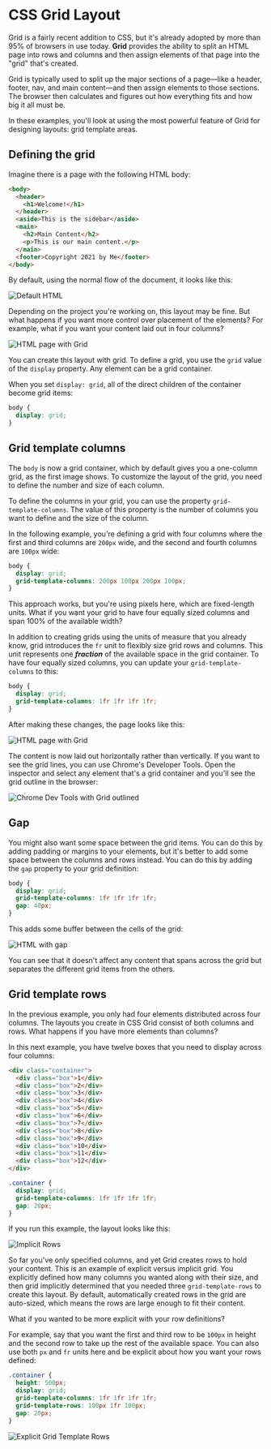# CSS Grid Layout

Grid is a fairly recent addition to CSS, but it's already adopted by more than 95% of browsers in use today. **Grid** provides the ability to split an HTML page into rows and columns and then assign elements of that page into the "grid" that's created.

Grid is typically used to split up the major sections of a page—like a header, footer, nav, and main content—and then assign elements to those sections. The browser then calculates and figures out how everything fits and how big it all must be.

In these examples, you'll look at using the most powerful feature of Grid for designing layouts: grid template areas.

## Defining the grid

Imagine there is a page with the following HTML body:

```html
<body>
  <header>
    <h1>Welcome!</h1>
  </header>
  <aside>This is the sidebar</aside>
  <main>
    <h2>Main Content</h2>
    <p>This is our main content.</p>
  </main>
  <footer>Copyright 2021 by Me</footer>
</body>
```

By default, using the normal flow of the document, it looks like this:

![Default HTML](https://user-images.githubusercontent.com/94882786/176824294-74cf8da8-ee4a-456b-b7ee-d5d8a5058363.png)

Depending on the project you're working on, this layout may be fine. But what happens if you want more control over placement of the elements? For example, what if you want your content laid out in four columns?

![HTML page with Grid](https://user-images.githubusercontent.com/94882786/176824349-f43ad15d-75c1-4887-b8d4-6124cf18f5df.png)

You can create this layout with grid. To define a grid, you use the `grid` value of the `display` property. Any element can be a grid container.

When you set `display: grid`, all of the direct children of the container become grid items:

```css
body {
  display: grid;
}
```

## Grid template columns

The `body` is now a grid container, which by default gives you a one-column grid, as the first image shows. To customize the layout of the grid, you need to define the number and size of each column.

To define the columns in your grid, you can use the property `grid-template-columns`. The value of this property is the number of columns you want to define and the size of the column.

In the following example, you're defining a grid with four columns where the first and third columns are `200px` wide, and the second and fourth columns are `100px` wide:

```css
body {
  display: grid;
  grid-template-columns: 200px 100px 200px 100px;
}
```

This approach works, but you're using pixels here, which are fixed-length units. What if you want your grid to have four equally sized columns and span 100% of the available width?

In addition to creating grids using the units of measure that you already know, grid introduces the `fr` unit to flexibly size grid rows and columns. This unit represents one **_fraction_** of the available space in the grid container. To have four equally sized columns, you can update your `grid-template-columns` to this:

```css
body {
  display: grid;
  grid-template-columns: 1fr 1fr 1fr 1fr;
}
```

After making these changes, the page looks like this:

![HTML page with Grid](https://user-images.githubusercontent.com/94882786/176824349-f43ad15d-75c1-4887-b8d4-6124cf18f5df.png)

The content is now laid out horizontally rather than vertically. If you want to see the grid lines, you can use Chrome's Developer Tools. Open the inspector and select any element that's a grid container and you'll see the grid outline in the browser:

![Chrome Dev Tools with Grid outlined](https://user-images.githubusercontent.com/94882786/176824429-d27f5229-e0a3-4088-80ab-ee270122f984.png)

## Gap

You might also want some space between the grid items. You can do this by adding padding or margins to your elements, but it's better to add some space between the columns and rows instead. You can do this by adding the `gap` property to your grid definition:

```css
body {
  display: grid;
  grid-template-columns: 1fr 1fr 1fr 1fr;
  gap: 40px;
}
```

This adds some buffer between the cells of the grid:

![HTML with gap](https://user-images.githubusercontent.com/94882786/176824589-f2902e2a-b213-4fb3-8f54-484369267407.png)

You can see that it doesn't affect any content that spans across the grid but separates the different grid items from the others.

## Grid template rows

In the previous example, you only had four elements distributed across four columns. The layouts you create in CSS Grid consist of both columns and rows. What happens if you have more elements than columns?

In this next example, you have twelve boxes that you need to display across four columns:

```html
<div class="container">
  <div class="box">1</div>
  <div class="box">2</div>
  <div class="box">3</div>
  <div class="box">4</div>
  <div class="box">5</div>
  <div class="box">6</div>
  <div class="box">7</div>
  <div class="box">8</div>
  <div class="box">9</div>
  <div class="box">10</div>
  <div class="box">11</div>
  <div class="box">12</div>
</div>
```

```css
.container {
  display: grid;
  grid-template-columns: 1fr 1fr 1fr 1fr;
  gap: 20px;
}
```

If you run this example, the layout looks like this:

![Implicit Rows](https://user-images.githubusercontent.com/94882786/176824612-1479cefa-7bee-498a-b224-3d85e8a1a819.png)

So far you've only specified columns, and yet Grid creates rows to hold your content. This is an example of explicit versus implicit grid. You explicitly defined how many columns you wanted along with their size, and then grid implicitly determined that you needed three `grid-template-rows` to create this layout. By default, automatically created rows in the grid are auto-sized, which means the rows are large enough to fit their content.

What if you wanted to be more explicit with your row definitions?

For example, say that you want the first and third row to be `100px` in height and the second row to take up the rest of the available space. You can also use both `px` and `fr` units here and be explicit about how you want your rows defined:

```css
.container {
  height: 500px;
  display: grid;
  grid-template-columns: 1fr 1fr 1fr 1fr;
  grid-template-rows: 100px 1fr 100px;
  gap: 20px;
}
```

![Explicit Grid Template Rows](https://user-images.githubusercontent.com/94882786/176824641-3c3b444a-8aee-42d7-b128-31c234278f24.png)
